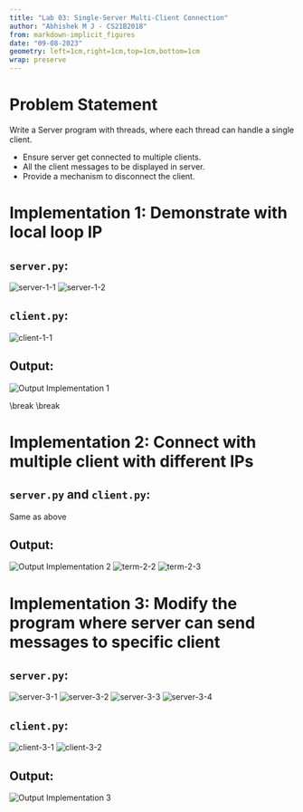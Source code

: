 ```yaml
---
title: "Lab 03: Single-Server Multi-Client Connection"
author: "Abhishek M J - CS21B2018"
from: markdown-implicit_figures
date: "09-08-2023"
geometry: left=1cm,right=1cm,top=1cm,bottom=1cm
wrap: preserve
---
```


# Problem Statement

Write a Server program with threads, where each thread can handle a single client.
- Ensure server get connected to multiple clients.
- All the client messages to be displayed in server.
- Provide a mechanism to disconnect the client.

# Implementation 1: Demonstrate with local loop IP

## `server.py`:

![server-1-1](img/server-1-1.png)
![server-1-2](img/server-1-2.png)


## `client.py`:

![client-1-1](img/client-1-1.png)

## Output:


![Output Implementation 1](img/term-1.png)

\break
\break

# Implementation 2: Connect with multiple client with different IPs

## `server.py` and `client.py`:

Same as above

## Output:

![Output Implementation 2](img/term-2-1.png)
![term-2-2](img/term-2-2.png)
![term-2-3](img/term-2-3.png)


# Implementation 3: Modify the program where server can send messages to specific client

## `server.py`:

![server-3-1](img/server-3-1.png)
![server-3-2](img/server-3-2.png)
![server-3-3](img/server-3-3.png)
![server-3-4](img/server-3-4.png)

## `client.py`:

![client-3-1](img/client-3-1.png)
![client-3-2](img/client-3-2.png)

## Output:

![Output Implementation 3](img/term-3.png)